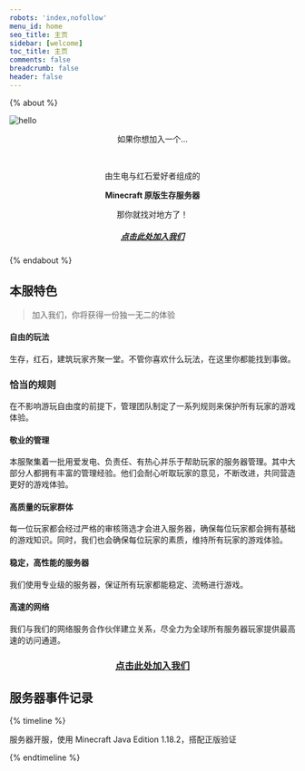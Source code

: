 ```yaml
---
robots: 'index,nofollow'
menu_id: home
seo_title: 主页
sidebar: [welcome]
toc_title: 主页
comments: false
breadcrumb: false
header: false
---
```


{% about %}

<img alt="hello" src="https://img.cubik65536.top/WeAreHMU.png">

<p style="text-align: center;">如果你想加入一个...</p>
<br/>
<p style="text-align: center;">由生电与红石爱好者组成的</p>
<p style="text-align: center;"><b>Minecraft 原版生存服务器</b></p>
<p style="text-align: center;">那你就找对地方了！</p>

<h5 style="text-align: center;"><a href="https://forum.mc.hmu.ac.cn/d/3/">点击此处加入我们<a></h5>

{% endabout %}

## 本服特色

> 加入我们，你将获得一份独一无二的体验

#### 自由的玩法

生存，红石，建筑玩家齐聚一堂。不管你喜欢什么玩法，在这里你都能找到事做。

### 恰当的规则

在不影响游玩自由度的前提下，管理团队制定了一系列规则来保护所有玩家的游戏体验。

#### 敬业的管理

本服聚集着一批用爱发电、负责任、有热心并乐于帮助玩家的服务器管理。其中大部分人都拥有丰富的管理经验。他们会耐心听取玩家的意见，不断改进，共同营造更好的游戏体验。

#### 高质量的玩家群体

每一位玩家都会经过严格的审核筛选才会进入服务器，确保每位玩家都会拥有基础的游戏知识。同时，我们也会确保每位玩家的素质，维持所有玩家的游戏体验。

#### 稳定，高性能的服务器

我们使用专业级的服务器，保证所有玩家都能稳定、流畅进行游戏。

#### 高速的网络

我们与我们的网络服务合作伙伴建立关系，尽全力为全球所有服务器玩家提供最高速的访问通道。

<h3 style="text-align: center;"><a href="https://forum.mc.hmu.ac.cn/d/3/">点击此处加入我们<a></h3>

## 服务器事件记录

{% timeline %}

<!-- node 2022 年 05 月 01 日 -->

服务器开服，使用 Minecraft Java Edition 1.18.2，搭配正版验证

{% endtimeline %}
